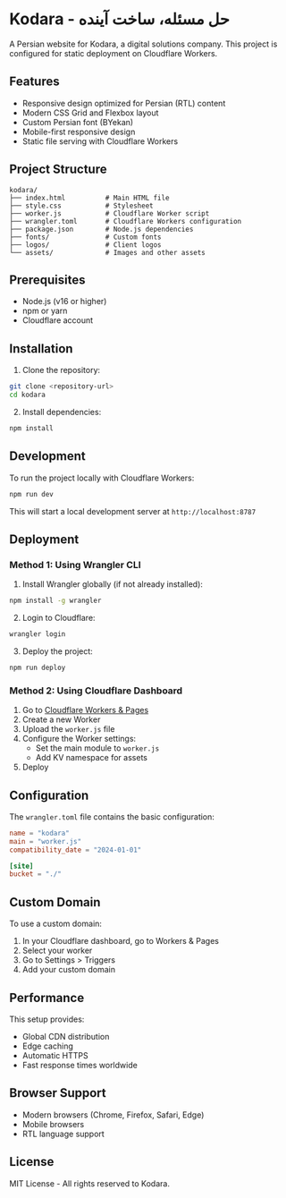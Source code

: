 # Kodara - حل مسئله، ساخت آینده

A Persian website for Kodara, a digital solutions company. This project is configured for static deployment on Cloudflare Workers.

## Features

- Responsive design optimized for Persian (RTL) content
- Modern CSS Grid and Flexbox layout
- Custom Persian font (BYekan)
- Mobile-first responsive design
- Static file serving with Cloudflare Workers

## Project Structure

```
kodara/
├── index.html          # Main HTML file
├── style.css           # Stylesheet
├── worker.js           # Cloudflare Worker script
├── wrangler.toml       # Cloudflare Workers configuration
├── package.json        # Node.js dependencies
├── fonts/              # Custom fonts
├── logos/              # Client logos
└── assets/             # Images and other assets
```

## Prerequisites

- Node.js (v16 or higher)
- npm or yarn
- Cloudflare account

## Installation

1. Clone the repository:
```bash
git clone <repository-url>
cd kodara
```

2. Install dependencies:
```bash
npm install
```

## Development

To run the project locally with Cloudflare Workers:

```bash
npm run dev
```

This will start a local development server at `http://localhost:8787`

## Deployment

### Method 1: Using Wrangler CLI

1. Install Wrangler globally (if not already installed):
```bash
npm install -g wrangler
```

2. Login to Cloudflare:
```bash
wrangler login
```

3. Deploy the project:
```bash
npm run deploy
```

### Method 2: Using Cloudflare Dashboard

1. Go to [Cloudflare Workers & Pages](https://dash.cloudflare.com/)
2. Create a new Worker
3. Upload the `worker.js` file
4. Configure the Worker settings:
   - Set the main module to `worker.js`
   - Add KV namespace for assets
5. Deploy

## Configuration

The `wrangler.toml` file contains the basic configuration:

```toml
name = "kodara"
main = "worker.js"
compatibility_date = "2024-01-01"

[site]
bucket = "./"
```

## Custom Domain

To use a custom domain:

1. In your Cloudflare dashboard, go to Workers & Pages
2. Select your worker
3. Go to Settings > Triggers
4. Add your custom domain

## Performance

This setup provides:
- Global CDN distribution
- Edge caching
- Automatic HTTPS
- Fast response times worldwide

## Browser Support

- Modern browsers (Chrome, Firefox, Safari, Edge)
- Mobile browsers
- RTL language support

## License

MIT License - All rights reserved to Kodara.
